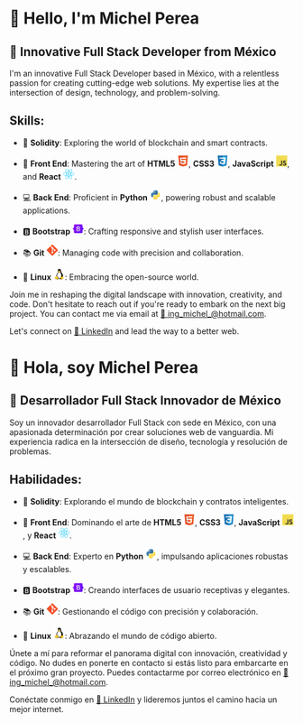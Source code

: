 # 👋 Hello, I'm Michel Perea
## 🚀 Innovative Full Stack Developer from México

I'm an innovative Full Stack Developer based in México, with a relentless passion for creating cutting-edge web solutions. My expertise lies at the intersection of design, technology, and problem-solving. 

## Skills:
- 🌱 **Solidity**: Exploring the world of blockchain and smart contracts.

- 💬 **Front End**: Mastering the art of **HTML5** <img src="https://raw.githubusercontent.com/devicons/devicon/master/icons/html5/html5-original.svg" width="20" height="20" />, **CSS3** <img src="https://raw.githubusercontent.com/devicons/devicon/master/icons/css3/css3-original.svg" width="20" height="20" />, **JavaScript** <img src="https://raw.githubusercontent.com/devicons/devicon/master/icons/javascript/javascript-original.svg" width="20" height="20" />, and **React** <img src="https://raw.githubusercontent.com/devicons/devicon/master/icons/react/react-original.svg" width="20" height="20" />.

- 💻 **Back End**: Proficient in **Python** <img src="https://raw.githubusercontent.com/devicons/devicon/master/icons/python/python-original.svg" width="20" height="20" />, powering robust and scalable applications.

- 🅱️ **Bootstrap** <img src="https://raw.githubusercontent.com/devicons/devicon/master/icons/bootstrap/bootstrap-original.svg" width="20" height="20" />: Crafting responsive and stylish user interfaces.

- 📚 **Git** <img src="https://raw.githubusercontent.com/devicons/devicon/master/icons/git/git-original.svg" width="20" height="20" />: Managing code with precision and collaboration.

- 🐧 **Linux** <img src="https://raw.githubusercontent.com/devicons/devicon/master/icons/linux/linux-original.svg" width="20" height="20" />: Embracing the open-source world.

Join me in reshaping the digital landscape with innovation, creativity, and code. Don't hesitate to reach out if you're ready to embark on the next big project. You can contact me via email at [📧 ing_michel_@hotmail.com](mailto:ing_michel_@hotmail.com).

Let's connect on [🔗 LinkedIn](https://www.linkedin.com/in/michel-perea) and lead the way to a better web.




# 👋 Hola, soy Michel Perea
## 🚀 Desarrollador Full Stack Innovador de México

Soy un innovador desarrollador Full Stack con sede en México, con una apasionada determinación por crear soluciones web de vanguardia. Mi experiencia radica en la intersección de diseño, tecnología y resolución de problemas.

## Habilidades:
- 🌱 **Solidity**: Explorando el mundo de blockchain y contratos inteligentes.

- 💬 **Front End**: Dominando el arte de **HTML5** <img src="https://raw.githubusercontent.com/devicons/devicon/master/icons/html5/html5-original.svg" width="20" height="20" />, **CSS3** <img src="https://raw.githubusercontent.com/devicons/devicon/master/icons/css3/css3-original.svg" width="20" height="20" />, **JavaScript** <img src="https://raw.githubusercontent.com/devicons/devicon/master/icons/javascript/javascript-original.svg" width="20" height="20" />, y **React** <img src="https://raw.githubusercontent.com/devicons/devicon/master/icons/react/react-original.svg" width="20" height="20" />.

- 💻 **Back End**: Experto en **Python** <img src="https://raw.githubusercontent.com/devicons/devicon/master/icons/python/python-original.svg" width="20" height="20" />, impulsando aplicaciones robustas y escalables.

- 🅱️ **Bootstrap** <img src="https://raw.githubusercontent.com/devicons/devicon/master/icons/bootstrap/bootstrap-original.svg" width="20" height="20" />: Creando interfaces de usuario receptivas y elegantes.

- 📚 **Git** <img src="https://raw.githubusercontent.com/devicons/devicon/master/icons/git/git-original.svg" width="20" height="20" />: Gestionando el código con precisión y colaboración.

- 🐧 **Linux** <img src="https://raw.githubusercontent.com/devicons/devicon/master/icons/linux/linux-original.svg" width="20" height="20" />: Abrazando el mundo de código abierto.

Únete a mí para reformar el panorama digital con innovación, creatividad y código. No dudes en ponerte en contacto si estás listo para embarcarte en el próximo gran proyecto. Puedes contactarme por correo electrónico en [📧 ing_michel_@hotmail.com](mailto:ing_michel_@hotmail.com).

Conéctate conmigo en [🔗 LinkedIn](https://www.linkedin.com/in/michel-perea) y lideremos juntos el camino hacia un mejor internet.
